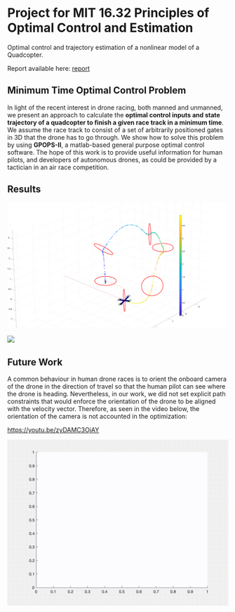 # Project for MIT 16.32 Principles of Optimal Control and Estimation

Optimal control and trajectory estimation of a nonlinear model of a Quadcopter.

Report available here: [report](FinalReport.pdf)

## Minimum Time Optimal Control Problem


In light of the recent interest in drone racing, both manned and unmanned, we present an approach to calculate the **optimal control inputs and state trajectory of a quadcopter to finish a given race track in a minimum time**.
We assume the race track to consist of a set of arbitrarily positioned gates in 3D that the drone has to go through.
    We show how to solve this problem by using **GPOPS-II**, a matlab-based general purpose optimal control software.
    The hope of this work is to provide useful information for human pilots, and developers of autonomous drones, as could be provided by a tactician in an air race competition.
    
    
## Results
![](img/DroneRaceTrajectory.png)

![](optimal_w_cone_constraints.gif)

## Future Work

A common behaviour in human drone races is to orient the onboard camera of the drone in the direction of travel so that the human pilot can see where the drone is heading.
Nevertheless, in our work, we did not set explicit path constraints that would enforce the orientation of the drone to be aligned with the velocity vector.
Therefore, as seen in the video below, the orientation of the camera is not accounted in the optimization:

https://youtu.be/zyDAMC3OjAY

![](peaks.gif)

